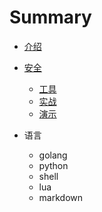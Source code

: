 # Summary

* [介绍](README.md)

* [安全](an-quan.md)

  * [工具](an-quan/gong-ju.md)
  * [实战](an-quan/shi-zhan.md)
  * [演示](an-quan/yan-shi.md)

* 语言
  * golang
  * python
  * shell
  * lua
  * markdown



